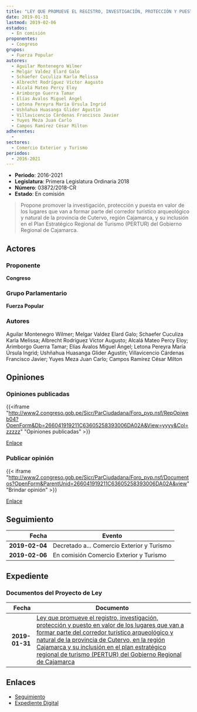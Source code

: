 ```yaml
---
title: "LEY QUE PROMUEVE EL REGISTRO, INVESTIGACIÓN, PROTECCIÓN Y PUESTA EN VALOR DE LOS LUGARES QUE VAN A FORMAR PARTE DEL CORREDOR TURÍSTICO ARQUEOLÓGICO Y NATURAL DE LA PROVINCIA DE CUTERVO, EN LA REGIÓN CAJAMARCA, Y SU INCLUSIÓN EN EL PLAN ESTRATÉGICO REGIONAL DE TURISMO (PERTUR) DEL GOBIERNO REGIONAL DE CAJAMARCA"
date: 2019-01-31
lastmod: 2019-02-06
estados: 
  - En comisión
proponentes: 
  - Congreso
grupos: 
  - Fuerza Popular
autores: 
  - Aguilar Montenegro Wilmer
  - Melgar Valdez Elard Galo
  - Schaefer Cuculiza Karla Melissa
  - Albrecht Rodríguez Víctor Augusto
  - Alcalá Mateo Percy Eloy
  - Arimborgo Guerra Tamar
  - Elías Ávalos Miguel Ángel
  - Letona Pereyra María Úrsula Ingrid
  - Ushñahua Huasanga Glider Agustín
  - Villavicencio Cárdenas Francisco Javier
  - Yuyes Meza Juan Carlo
  - Campos Ramírez César Milton
adherentes: 
  - 
sectores: 
  - Comercio Exterior y Turismo
periodos: 
  - 2016-2021
---
```


- **Periodo**: 2016-2021
- **Legislatura**: Primera Legislatura Ordinaria 2018
- **Número**: 03872/2018-CR
- **Estado**: En comisión

> Propone promover la investigación, protección y puesta en valor de los lugares que van a formar parte del corredor turístico arqueológico y natural de la provincia de Cutervo, región Cajamarca, y su inclusión en el Plan Estratégico Regional de Turismo (PERTUR) del Gobierno Regional de Cajamarca.


## Actores

### Proponente

**Congreso**

### Grupo Parlamentario

**Fuerza Popular**

### Autores

Aguilar Montenegro Wilmer; Melgar Valdez Elard Galo; Schaefer Cuculiza Karla Melissa; Albrecht Rodríguez Víctor Augusto; Alcalá Mateo Percy Eloy; Arimborgo Guerra Tamar; Elías Ávalos Miguel Ángel; Letona Pereyra María Úrsula Ingrid; Ushñahua Huasanga Glider Agustín; Villavicencio Cárdenas Francisco Javier; Yuyes Meza Juan Carlo; Campos Ramírez César Milton


## Opiniones

### Opiniones publicadas

{{<iframe "http://www2.congreso.gob.pe/Sicr/ParCiudadana/Foro_pvp.nsf/RepOpiweb04?OpenForm&Db=266041919211C63605258393006DA02A&View=yyyy&Col=zzzzz" "Opiniones publicadas" >}}

[Enlace](http://www2.congreso.gob.pe/Sicr/ParCiudadana/Foro_pvp.nsf/RepOpiweb04?OpenForm&Db=266041919211C63605258393006DA02A&View=yyyy&Col=zzzzz)
### Publicar opinión

{{< iframe "http://www2.congreso.gob.pe/Sicr/ParCiudadana/Foro_pvp.nsf/Documentos?OpenForm&ParentUnid=266041919211C63605258393006DA02A&view" "Brindar opinión" >}}

[Enlace](http://www2.congreso.gob.pe/Sicr/ParCiudadana/Foro_pvp.nsf/Documentos?OpenForm&ParentUnid=266041919211C63605258393006DA02A&view)

## Seguimiento

| Fecha | Evento |
|------:|--------|
| **2019-02-04** | Decretado a... Comercio Exterior y Turismo|
| **2019-02-06** | En comisión Comercio Exterior y Turismo|


## Expediente


### Documentos del Proyecto de Ley

| Fecha | Documento |
|------:|--------|
| **2019-01-31** | [Ley que promueve el registro, investigación, protección y puesto en valor de los lugares que van a formar parte del corredor turístico arqueológico y natural de la provincia de Cutervo, en la región Cajamarca y su inclusión en el plan estratégico regional de turismo (PERTUR) del Gobierno Regional de Cajamarca](http://www.leyes.congreso.gob.pe/Documentos/2016_2021/Proyectos_de_Ley_y_de_Resoluciones_Legislativas/PL0387220190131..pdf) |

## Enlaces 

- [Seguimiento](http://www2.congreso.gob.pe/Sicr/TraDocEstProc/CLProLey2016.nsf/f7fff46988ca05b1052578e100829cc7/aabb98960ad9110a0525839300769df0?OpenDocument)
- [Expediente Digital](http://www2.congreso.gob.pe/Sicr/TraDocEstProc/CLProLey2016.nsf/f7fff46988ca05b1052578e100829cc7/aabb98960ad9110a0525839300769df0?OpenDocument&Click=05257FB7005EB655.eb71d0cf91d8294e05256cdf006b5706/$Body/0.1C6C)
